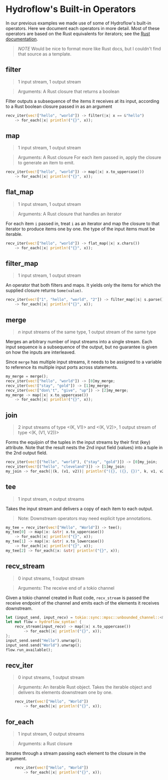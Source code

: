 # Hydroflow's Built-in Operators

In our previous examples we made use of some of Hydroflow's built-in operators.
Here we document each operators in more detail. Most of these operators
are based on the Rust equivalents for iterators; see the [Rust documentation](https://doc.rust-lang.org/std/iter/trait.Iterator.html).

> *NOTE* Would be nice to format more like Rust docs, but I couldn't find that source as a template.

## filter

> 1 input stream, 1 output stream

> Arguments: A Rust closure that returns a boolean

Filter outputs a subsequence of the items it receives at its input, according to a
Rust boolean closure passed in as an argument

```rust
recv_iter(vec!["hello", "world"]) -> filter(|x| x == &"hello")
    -> for_each(|x| println!("{}", x));
```

## map

> 1 input stream, 1 output stream

> Arguments: A Rust closure
For each item passed in, apply the closure to generate an item to emit.

```rust
recv_iter(vec!["hello", "world"]) -> map(|x| x.to_uppercase())
    -> for_each(|x| println!("{}", x));
```

## flat_map

> 1 input stream, 1 output stream

> Arguments: A Rust closure that handles an iterator

For each item `i` passed in, treat `i` as an iterator and map the closure to that
iterator to produce items one by one. the type of the input items must be iterable.

```rust
recv_iter(vec!["hello", "world"]) -> flat_map(|x| x.chars())
    -> for_each(|x| println!("{}", x));
```

## filter_map

> 1 input stream, 1 output stream

An operator that both filters and maps. It yields only the items for which the supplied closure returns `Some(value)`.

```rust
recv_iter(vec!["1", "hello", "world", "2"]) -> filter_map(|s| s.parse().ok())
    -> for_each(|x| println!("{}", x));
```

## merge

> *n* input streams of the same type, 1 output stream of the same type

Merges an arbitrary number of input streams into a single stream. Each input sequence is a subsequence of the output, but no guarantee is given on how the inputs are interleaved.

Since `merge` has multiple input streams, it needs to be assigned to
a variable to reference its multiple input ports across statements.

```rust
my_merge = merge();
recv_iter(vec!["hello", "world"]) -> [0]my_merge;
recv_iter(vec!["stay", "gold"]) -> [1]my_merge;
recv_iter(vec!["don\'t", "give", "up"]) -> [2]my_merge;
my_merge -> map(|x| x.to_uppercase()) 
    -> for_each(|x| println!("{}", x));
```

## join

> 2 input streams of type <(K, V1)> and <(K, V2)>, 1 output stream of type <(K, (V1, V2))>

Forms the equijoin of the tuples in the input streams by their first (key) attribute. Note that the result nests the 2nd input field (values) into a tuple in the 2nd output field.

```rust
recv_iter(vec![("hello", "world"), ("stay", "gold")]) -> [0]my_join;
recv_iter(vec![("hello", "cleveland")]) -> [1]my_join;
my_join -> for_each(|(k, (v1, v2))| println!("({}, ({}, {})", k, v1, v2));
```

## tee

> 1 input stream, *n* output streams

Takes the input stream and delivers a copy of each item to each output.
> Note: Downstream operators may need explicit type annotations.

```rust
my_tee = recv_iter(vec!["Hello", "World"]) -> tee();
my_tee[0] -> map(|x: &str| x.to_uppercase())
    -> for_each(|x| println!("{}", x));
my_tee[1] -> map(|x: &str| x.to_lowercase())
    -> for_each(|x| println!("{}", x));
my_tee[2] -> for_each(|x: &str| println!("{}", x));
```

## recv_stream

> 0 input streams, 1 output stream

> Arguments: The receive end of a tokio channel

Given a tokio channel created in Rust code, `recv_stream` 
is passed the receive endpoint of the channel and emits each of the
elements it receives downstream.

```rust
let (input_send, input_recv) = tokio::sync::mpsc::unbounded_channel::<&str>();
let mut flow = hydroflow_syntax! {
    recv_stream(input_recv) -> map(|x| x.to_uppercase()) 
        -> for_each(|x| println!("{}", x));
};
input_send.send("Hello").unwrap();
input_send.send("World").unwrap();
flow.run_available();
```

## recv_iter

> 0 input streams, 1 output stream

> Arguments: An iterable Rust object.
Takes the iterable object and delivers its elements downstream
one by one.

```rust
    recv_iter(vec!["Hello", "World"])
        -> for_each(|x| println!("{}", x));
```

## for_each

> 1 input stream, 0 output streams

> Arguments: a Rust closure

Iterates through a stream passing each element to the closure in the
argument.

```rust
    recv_iter(vec!["Hello", "World"])
        -> for_each(|x| println!("{}", x));
```